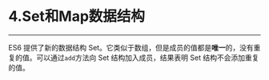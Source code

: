# 4.Set和Map数据结构

---

ES6 提供了新的数据结构 Set。它类似于数组，但是成员的值都是**唯一**的，没有重复的值。可以通过`add`方法向 Set 结构加入成员，结果表明 Set 结构不会添加重复的值。

